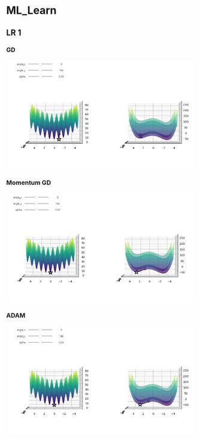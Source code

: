 # ML_Learn
## LR 1
### GD
![Обычный gd](https://github.com/FastSnake0/ML_learn/blob/main/refs/gd.png)
### Momentum GD
![Обычный gd](https://github.com/FastSnake0/ML_learn/blob/main/refs/mgd.png)
### ADAM
![Обычный gd](https://github.com/FastSnake0/ML_learn/blob/main/refs/adam.png)
